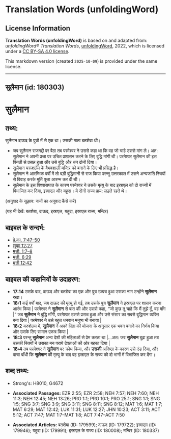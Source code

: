 # Translation Words (unfoldingWord)

## License Information

**Translation Words (unfoldingWord)** is based on and adapted from: _unfoldingWord® Translation Words_, [unfoldingWord](https://unfoldingword.org/utw), 2022, which is licensed under a [CC BY-SA 4.0 license](https://creativecommons.org/licenses/by-sa/4.0/legalcode.en).

This markdown version (created `2025-10-09`) is provided under the same license.



--------------------------------

## सुलैमान (id: 180303)

सुलैमान
=======

तथ्य:
-----

सुलैमान दाऊद के पुत्रों में से एक था। उसकी माता बतशेबा थी।

* जब सुलैमान राजगद्दी पर बैठा तब परमेश्वर ने उससे कहा था कि वह जो चाहे उससे मांग ले। अत: सुलैमान ने अपनी प्रजा पर उचित प्रशासन करने के लिए बुद्धि मांगी थी। परमेश्वर सुलैमान की इस विनती से प्रसन्न हुआ और उसे बुद्धि और धन दोनों दिया।
* सुलैमान यरूशलेम के वैभवशाली मन्दिर को बनाने के लिए भी प्रसिद्ध है।
* सुलैमान ने आरम्भिक वर्षों में तो बड़ी बुद्धिमानी से राज किया परन्तु उत्तरकाल में उसने अन्यजाति स्त्रियों से विवाह करके मूर्ति पूजा आरम्भ कर दी थी।
* सुलैमान के इस विश्वासघात के कारण परमेश्वर ने उसके मृत्यु के बाद इस्राएल को दो राज्यों में विभाजित कर दिया, इस्राएल और यहूदा। ये दोनों राज्य प्राय: लड़ते रहते थे।

(अनुवाद के सुझाव: नामों का अनुवाद कैसे करें)

(यह भी देखें: बतशेबा, दाऊद, इस्राएल, यहूदा, इस्राएल राज्य, मन्दिर)

बाइबल के सन्दर्भ:
-----------------

* [प्रे.का. 7:47–50](https://ref.ly/Acts7:47-Acts7:50)
* [लूका 12:27](https://ref.ly/Luke12:27)
* [मत्ती. 1:7–8](https://ref.ly/Matt1:7-Matt1:8)
* [मत्ती. 6:29](https://ref.ly/Matt6:29)
* [मत्ती 12:42](https://ref.ly/Matt12:42)

बाइबल की कहानियों के उदाहरण:
----------------------------

* **17:14** उसके बाद, दाऊद और बतशेबा का एक और पुत्र उत्पन्न हुआ उसका नाम उन्होंने **सुलैमान** रखा।
* **18:1** कई वर्षों बाद, जब दाऊद की मृत्यु हो गई, तब उसके पुत्र **सुलैमान** ने इस्राएल पर शासन करना आरंभ किया \| परमेश्वर ने **सुलैमान** से बात की और उससे कहा, “जो कुछ तू चाहे कि मैं तुझे दूँ, वह माँग \|” जब **सुलैमान** ने बुद्धि माँगी, परमेश्वर उससे प्रसन्न हुआ और उसे संसार का सबसे बुद्धिमान व्यक्ति बना दिया \| परमेश्वर ने उसे बहुत धनवान मनुष्य भी बनाया \|
* **18:2** यरुशेलम में, **सुलैमान** ने अपने पिता की योजना के अनुसार एक भवन बनाने का निर्णय किया और उसके लिए सामान एकत्र किया \|
* **18:3** परन्तु **सुलैमान** अन्य देशों की महिलाओं से प्रेम करता था \|...अत: जब **सुलैमान** बूढ़ा हुआ तब उसकी स्त्रियों ने उसका मन पराये देवताओं की ओर बहका दिया \|
* **18:4** तब परमेश्वर ने **सुलैमान** पर क्रोध किया, और **उसकी** अनिष्ठा के कारण उसे दंड दिया, और वाचा बाँधी कि **सुलैमान** की मृत्यु के बाद वह इस्राएल के राज्य को दो भागों में विभाजित कर देंगा।

शब्द तथ्य:
----------

* Strong's: H8010, G4672

* **Associated Passages:** EZR 2:55; EZR 2:58; NEH 7:57; NEH 7:60; NEH 11:3; NEH 12:45; NEH 13:26; PRO 1:1; PRO 10:1; PRO 25:1; SNG 1:1; SNG 1:5; SNG 3:7; SNG 3:9; SNG 3:11; SNG 8:11; SNG 8:12; MAT 1:6; MAT 1:7; MAT 6:29; MAT 12:42; LUK 11:31; LUK 12:27; JHN 10:23; ACT 3:11; ACT 5:12; ACT 7:47; MAT 1:7–MAT 1:8; ACT 7:47–ACT 7:50
* **Associated Articles:** बतशेबा (ID: 179599); दाऊद (ID: 179722); इस्राएल (ID: 179946); यहूदा (ID: 179991); इस्राएल के राज्य (ID: 180008); मन्दिर (ID: 180337)

